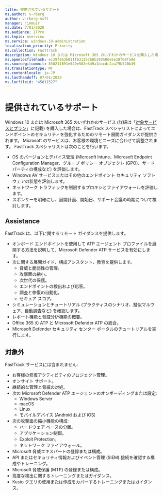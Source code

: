 ```yaml
---
title: 提供されているサポート
ms.author: v-rberg
author: v-rberg-msft
manager: jimmuir
ms.date: 7/01/2020
ms.audience: ITPro
ms.topic: overview
ms.service: windows-10-administration
localization_priority: Priority
ms.collection: FastTrack
description: Windows 10 または Microsoft 365 のいずれかのサービスを購入した場合は、FastTrack スペシャリストによってエンドポイントのセキュリティを強化するためのリモート展開ガイダンスが提供されます。 Microsoft のサービスは、お客様の環境とニーズに合わせて調整されます。
ms.openlocfilehash: ec29f863b01ffb312b7b8b299580e5e38f60fa9d
ms.sourcegitcommit: 850211891e549e582e649a1dacdc2aa79b520b39
ms.translationtype: MT
ms.contentlocale: ja-JP
ms.lasthandoff: 07/01/2020
ms.locfileid: "45011527"
---
```

# <a name="assistance-offered"></a>提供されているサポート  

Windows 10 または Microsoft 365 のいずれかのサービス (詳細は「[対象サービスとプラン](M365-eligible-services-and-plans.md)」に記載) を購入した場合は、FastTrack スペシャリストによってエンドポイントのセキュリティを強化するためのリモート展開ガイダンスが提供されます。 Microsoft のサービスは、お客様の環境とニーズに合わせて調整されます。 FastTrack スペシャリストは次のことを行います。
- OS のバージョンとデバイス管理 (Microsoft Intune、Microsoft Endpoint Configuration Manager、グループ ポリシー オブジェクト (GPO)、サード パーティの構成など) を評価します。
- Windows AV サービスまたはその他のエンドポイント セキュリティ ソフトウェアの状態を評価します。
- ネットワーク トラフィックを制限するプロキシとファイアウォールを評価します。
- スポンサーを明確にし、展開計画、開始日、サポート会議の時期について検討します。

## <a name="assistance"></a>Assistance

FastTrack は、以下に関するリモート ガイダンスを提供します。
- オンボード エンドポイントを使用して ATP エージェント プロファイルを展開する方法を説明して、Microsoft Defender ATP サービスを有効にします。
- 次に関する展開ガイド、構成アシスタント、教育を提供します。
    - 脅威と脆弱性の管理。
    - 攻撃面の縮小。
    - 次世代の保護。
    - エンドポイントの検出および応答。
    - 調査と修復の自動化。
    - セキュア スコア。
- シミュレーションとチュートリアル (プラクティスのシナリオ、擬似マルウェア、自動調査など) を確認します。
- レポート機能と脅威分析機能の概要。
- Office 365 の ATP と Microsoft Defender ATP の統合。
- Microsoft Defender セキュリティ センター ポータルのチュートリアルを実行します。

## <a name="out-of-scope"></a>対象外

FastTrack サービスには含まれません:
- お客様の修復アクティビティのプロジェクト管理。
- オンサイト サポート。
- 継続的な管理と脅威の対処。
- 次の Microsoft Defender ATP エージェントのオンボーディングまたは設定:
   - Windows Server
   - macOS
   - Linux
   - モバイルデバイス (Android および iOS)
- 次の攻撃面の縮小機能の構成:
    - ハードウェア ベースの分離。
    - アプリケーション制御。
    - Exploit Protection。
    - ネットワーク ファイアウォール。
- Microsoft 脅威エキスパートの登録または構成。
- API またはセキュリティ情報およびイベント管理 (SIEM) 接続を確認する構成やトレーニング。
- Microsoft 脅威保護 (MTP) の登録または構成。
- 高度な検出に関するトレーニングまたはガイダンス。
- Kusto クエリの使用または作成をカバーするトレーニングまたはガイダンス。
